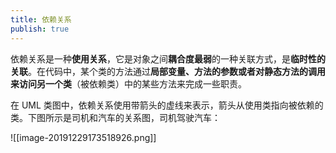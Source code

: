 ```yaml
---
title: 依赖关系
publish: true
---
```


依赖关系是一种**使用关系**，它是对象之间**耦合度最弱**的一种关联方式，是**临时性的关联**。在代码中，某个类的方法通过**局部变量、方法的参数或者对静态方法的调用来访问另一个类**（被依赖类）中的某些方法来完成一些职责。

在 UML 类图中，依赖关系使用带箭头的虚线来表示，箭头从使用类指向被依赖的类。下图所示是司机和汽车的关系图，司机驾驶汽车：

![[image-20191229173518926.png]]
